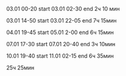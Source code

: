03.01 00-20 start
03.01 02-30 end
2ч 10 мин

03.01 14-50 start
03.01 22-05 end
7ч 15мин

04.01 19-45 start
05.01 2-00 end
6ч 15мин

07.01 17-30 start
07.01 20-40 end
3ч 10мин

10.01 19-40 start
11.01 02-15 end
6ч 35мин

25ч 25мин

